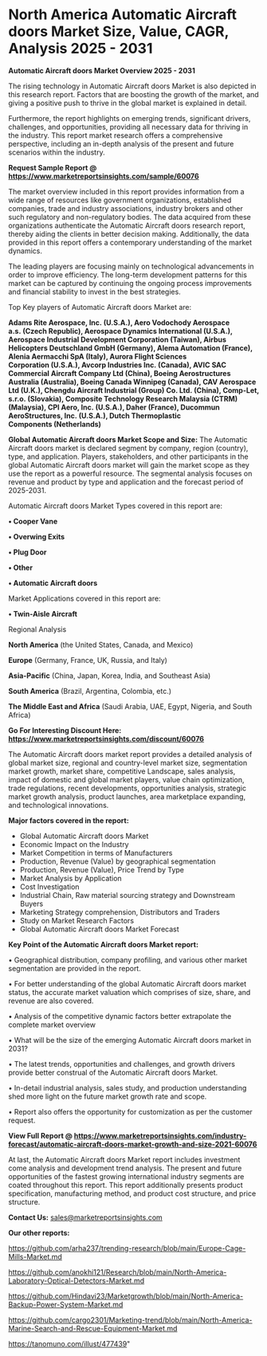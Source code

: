 # North America Automatic Aircraft doors Market Size, Value, CAGR, Analysis 2025 - 2031

<Strong> Automatic Aircraft doors Market Overview 2025 - 2031</strong>

The rising technology in Automatic Aircraft doors Market is also depicted in this research report. Factors that are boosting the growth of the market, and giving a positive push to thrive in the global market is explained in detail.

Furthermore, the report highlights on emerging trends, significant drivers, challenges, and opportunities, providing all necessary data for thriving in the industry. This report market research offers a comprehensive perspective, including an in-depth analysis of the present and future scenarios within the industry.

<strong>Request Sample Report @ <a href=https://www.marketreportsinsights.com/sample/60076>https://www.marketreportsinsights.com/sample/60076</a></strong>

The market overview included in this report provides information from a wide range of resources like government organizations, established companies, trade and industry associations, industry brokers and other such regulatory and non-regulatory bodies. The data acquired from these organizations authenticate the Automatic Aircraft doors research report, thereby aiding the clients in better decision making. Additionally, the data provided in this report offers a contemporary understanding of the market dynamics.

The leading players are focusing mainly on technological advancements in order to improve efficiency. The long-term development patterns for this market can be captured by continuing the ongoing process improvements and financial stability to invest in the best strategies.

Top Key players of Automatic Aircraft doors Market are:

<strong>Adams Rite Aerospace, Inc. (U.S.A.), Aero Vodochody Aerospace a.s. (Czech Republic), Aerospace Dynamics International (U.S.A.), Aerospace Industrial Development Corporation (Taiwan), Airbus Helicopters Deutschland GmbH (Germany), Alema Automation (France), Alenia Aermacchi SpA (Italy), Aurora Flight Sciences Corporation (U.S.A.), Avcorp Industries Inc. (Canada), AVIC SAC Commercial Aircraft Company Ltd (China), Boeing Aerostructures Australia (Australia), Boeing Canada Winnipeg (Canada), CAV Aerospace Ltd (U.K.), Chengdu Aircraft Industrial (Group) Co. Ltd. (China), Comp-Let, s.r.o. (Slovakia), Composite Technology Research Malaysia (CTRM)(Malaysia), CPI Aero, Inc. (U.S.A.), Daher (France), Ducommun AeroStructures, Inc. (U.S.A.), Dutch Thermoplastic Components (Netherlands)</strong>

<strong><b>Global Automatic Aircraft doors Market Scope and Size:</b></strong>
The Automatic Aircraft doors market is declared segment by company, region (country), type, and application. Players, stakeholders, and other participants in the global Automatic Aircraft doors market will gain the market scope as they use the report as a powerful resource. The segmental analysis focuses on revenue and product by type and application and the forecast period of 2025-2031.

Automatic Aircraft doors Market Types covered in this report are:

<strong>• Cooper Vane

• Overwing Exits

• Plug Door

• Other

• Automatic Aircraft doors</strong>

Market Applications covered in this report are:

<strong>• Twin-Aisle Aircraft</strong> 

Regional Analysis

<strong>North America</strong> (the United States, Canada, and Mexico)

<strong>Europe</strong> (Germany, France, UK, Russia, and Italy)

<strong>Asia-Pacific</strong> (China, Japan, Korea, India, and Southeast Asia)

<strong>South America</strong> (Brazil, Argentina, Colombia, etc.)

<strong>The Middle East and Africa</strong> (Saudi Arabia, UAE, Egypt, Nigeria, and South Africa)

<strong>Go For Interesting Discount Here: <a href=https://www.marketreportsinsights.com/discount/60076>https://www.marketreportsinsights.com/discount/60076</a></strong>

The Automatic Aircraft doors market report provides a detailed analysis of global market size, regional and country-level market size, segmentation market growth, market share, competitive Landscape, sales analysis, impact of domestic and global market players, value chain optimization, trade regulations, recent developments, opportunities analysis, strategic market growth analysis, product launches, area marketplace expanding, and technological innovations.

<strong><b>Major factors covered in the report:</b></strong>
<ul>
  <li>Global Automatic Aircraft doors Market </li>
  <li>Economic Impact on the Industry</li>
  <li>Market Competition in terms of Manufacturers</li>
  <li>Production, Revenue (Value) by geographical segmentation</li>
  <li>Production, Revenue (Value), Price Trend by Type</li>
  <li>Market Analysis by Application</li>
  <li>Cost Investigation</li>
  <li>Industrial Chain, Raw material sourcing strategy and Downstream Buyers</li>
  <li>Marketing Strategy comprehension, Distributors and Traders</li>
  <li>Study on Market Research Factors</li>
  <li>Global Automatic Aircraft doors Market Forecast</li>
</ul>

<strong><b>Key Point of the Automatic Aircraft doors Market report:</b></strong>

• Geographical distribution, company profiling, and various other market segmentation are provided in the report.

• For better understanding of the global Automatic Aircraft doors market status, the accurate market valuation which comprises of size, share, and revenue are also covered.

• Analysis of the competitive dynamic factors better extrapolate the complete market overview

• What will be the size of the emerging Automatic Aircraft doors market in 2031?

• The latest trends, opportunities and challenges, and growth drivers provide better construal of the Automatic Aircraft doors Market.

• In-detail industrial analysis, sales study, and production understanding shed more light on the future market growth rate and scope.

• Report also offers the opportunity for customization as per the customer request.

<strong><b>View Full Report @ <a href=https://www.marketreportsinsights.com/industry-forecast/automatic-aircraft-doors-market-growth-and-size-2021-60076>https://www.marketreportsinsights.com/industry-forecast/automatic-aircraft-doors-market-growth-and-size-2021-60076</a></b></strong>


At last, the Automatic Aircraft doors Market report includes investment come analysis and development trend analysis. The present and future opportunities of the fastest growing international industry segments are coated throughout this report. This report additionally presents product specification, manufacturing method, and product cost structure, and price structure.

<strong>Contact Us:</strong>
sales@marketreportsinsights.com

<strong>Our other reports:</strong>

<a href=https://github.com/arha237/trending-research/blob/main/Europe-Cage-Mills-Market.md>https://github.com/arha237/trending-research/blob/main/Europe-Cage-Mills-Market.md</a>

<a href=https://github.com/anokhi121/Research/blob/main/North-America-Laboratory-Optical-Detectors-Market.md>https://github.com/anokhi121/Research/blob/main/North-America-Laboratory-Optical-Detectors-Market.md</a>

<a href=https://github.com/Hindavi23/Marketgrowth/blob/main/North-America-Backup-Power-System-Market.md>https://github.com/Hindavi23/Marketgrowth/blob/main/North-America-Backup-Power-System-Market.md</a>

<a href=https://github.com/cargo2301/Marketing-trend/blob/main/North-America-Marine-Search-and-Rescue-Equipment-Market.md>https://github.com/cargo2301/Marketing-trend/blob/main/North-America-Marine-Search-and-Rescue-Equipment-Market.md</a>

<a href=https://tanomuno.com/illust/477439>https://tanomuno.com/illust/477439</a>"
